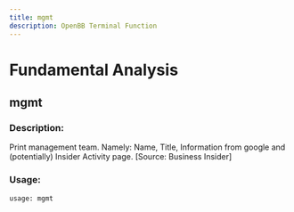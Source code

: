 ```yaml
---
title: mgmt
description: OpenBB Terminal Function
---
```


# Fundamental Analysis

## mgmt

### Description: 

Print management team. Namely: Name, Title, Information from google and (potentially) Insider Activity page. [Source: Business Insider]

### Usage: 
```python
usage: mgmt
```



